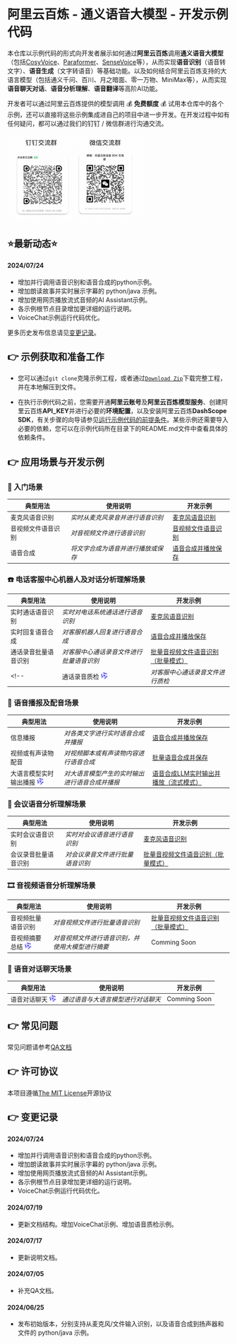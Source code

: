 # 阿里云百炼 - 通义语音大模型 - 开发示例代码

本仓库以示例代码的形式向开发者展示如何通过<strong>阿里云百炼</strong>调用<strong>通义语音大模型</strong>（包括[CosyVoice](https://fun-audio-llm.github.io/)、[Paraformer](https://github.com/modelscope/FunASR)、[SenseVoice](https://fun-audio-llm.github.io/)等），从而实现<strong>语音识别</strong>（语音转文字）、<strong>语音生成</strong>（文字转语音）等基础功能。以及如何结合阿里云百炼支持的大语言模型（包括通义千问、百川、月之暗面、零一万物、MiniMax等），从而实现<strong>语音聊天对话</strong>、<strong>语音分析理解</strong>、<strong>语音翻译</strong>等高阶AI功能。

开发者可以通过阿里云百炼提供的模型调用 :moneybag: **免费额度** :moneybag: 试用本仓库中的各个示例，还可以直接将这些示例集成进自己的项目中进一步开发。在开发过程中如有任何疑问，都可以通过我们的钉钉 / 微信群进行沟通交流。

<img src="./docs/image/groups.png" height="200"/>

## ⭐最新动态⭐
#### 2024/07/24 
- 增加并行调用语音识别和语音合成的python示例。
- 增加朗读故事并实时展示字幕的 python/java 示例。
- 增加使用网页播放流式音频的AI Assistant示例。
- 各示例根节点目录增加更详细的运行说明。
- VoiceChat示例运行代码优化。

更多历史发布信息请见[变更记录](#point_right-变更记录)。

## :point_right: 示例获取和准备工作
- 您可以通过`git clone`克隆示例工程，或者通过[`Download Zip`](https://github.com/aliyun/alibabacloud-bailian-speech-demo/archive/refs/heads/master.zip)下载完整工程，并在本地解压到文件。

- 在执行示例代码之前，您需要开通**阿里云账号**及**阿里云百炼模型服务**、创建阿里云百炼**API\_KEY**并进行必要的**环境配置**，以及安装阿里云百炼**DashScope SDK**，有关步骤的向导请参见[运行示例代码的前提条件](./PREREQUISITES.md)。某些示例还需要导入必要的依赖，您可以在示例代码所在目录下的README.md文件中查看具体的依赖条件。

## :point_right: 应用场景与开发示例

### :rocket: 入门场景
| 典型用法 | 使用说明 | 开发示例 |
| --- | --- | --- |
| 麦克风语音识别 | *实时从麦克风录音并进行语音识别* | [麦克风语音识别](./samples/recognize_speech_from_microphone) |
| 音视频文件语音识别 | *对音视频文件进行语音识别* | [音视频文件语音识别](./samples/recognize_speech_from_single_file) |
| 语音合成 | *将文字合成为语音并进行播放或保存* | [语音合成并播放保存](./samples/synthesize_speech_from_text) |

### :telephone: 电话客服中心机器人及对话分析理解场景
| 典型用法 | 使用说明 | 开发示例 |
| --- | --- | --- |
| 实时通话语音识别 | *实时对电话系统通话进行语音识别* | [麦克风语音识别](./samples/recognize_speech_from_microphone) |
| 实时回复语音合成 | *对客服机器人回复进行语音合成* | [语音合成并播放保存](./samples/synthesize_speech_from_text) |
| 通话录音批量语音识别 | *对客服中心通话录音文件进行批量语音识别* | [批量音视频文件语音识别（批量模式）](./samples/recognize_speech_from_files_by_batch_mode) |
<!-- | 通话录音质检 <img src="./docs/image/logo.svg" height="15"/> | *对客服中心通话录音文件进行质检* | [质检](./samples/synthesize_speech_from_text) | -->

### :loudspeaker: 语音播报及配音场景
| 典型用法 | 使用说明 | 开发示例 |
| --- | --- | --- |
| 信息播报 | *对各类文字进行实时语音合成并播报* | [语音合成并播放保存](./samples/synthesize_speech_from_text) |
| 视频或有声读物配音 | *对视频脚本或有声读物内容进行语音合成* | [批量语音合成并保存](./samples/synthesize_speech_from_text_by_batch_mode) |
| 大语言模型实时输出播报 <img src="./docs/image/logo.svg" height="15"/> | *对大语言模型产生的实时输出进行语音合成并播报* | [语音合成LLM实时输出并播放（流式模式）](./samples/synthesize_speech_from_llm_by_streaming_mode) |

### :raising_hand: 会议语音分析理解场景
| 典型用法 | 使用说明 | 开发示例 |
| --- | --- | --- |
| 实时会议语音识别 | *实时对会议语音进行语音识别* | [麦克风语音识别](./samples/recognize_speech_from_microphone) |
| 会议录音批量语音识别 | *对会议录音文件进行批量语音识别* | [批量音视频文件语音识别（批量模式）](./samples/recognize_speech_from_files_by_batch_mode) |


### :film_strip: 音视频语音分析理解场景
| 典型用法 | 使用说明 | 开发示例 |
| --- | --- | --- |
| 音视频批量语音识别 | *对音视频文件进行批量语音识别* | [批量音视频文件语音识别（批量模式）](./samples/recognize_speech_from_files_by_batch_mode) |
| 音视频摘要总结 <img src="./docs/image/logo.svg" height="15"/> | *对音视频文件进行语音识别，并使用大模型进行摘要* | Comming Soon |

### :speech_balloon: 语音对话聊天场景
| 典型用法 | 使用说明 | 开发示例 |
| --- | --- | --- |
| 语音对话聊天 <img src="./docs/image/logo.svg" height="15"/>  | *通过语音与大语言模型进行对话聊天* | Comming Soon |

## :point_right: 常见问题

常见问题请参考[QA文档](docs/QA/qa.md)

## :point_right: 许可协议

本项目遵循[The MIT License](https://opensource.org/license/MIT)开源协议

## :point_right: 变更记录

#### 2024/07/24
- 增加并行调用语音识别和语音合成的python示例。
- 增加朗读故事并实时展示字幕的 python/java 示例。
- 增加使用网页播放流式音频的AI Assistant示例。
- 各示例根节点目录增加更详细的运行说明。
- VoiceChat示例运行代码优化。

#### 2024/07/19
- 更新文档结构。增加VoiceChat示例、增加语音质检示例。

#### 2024/07/17
- 更新说明文档。

#### 2024/07/05
- 补充QA文档。

#### 2024/06/25
- 发布初始版本，分别支持从麦克风/文件输入识别，以及语音合成到扬声器和文件的 python/java 示例。
